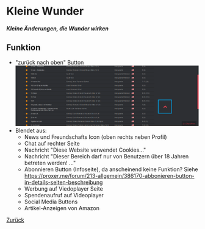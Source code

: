# Kleine Wunder
##### Kleine Änderungen, die Wunder wirken
## Funktion
+ "zurück nach oben" Button
![Bild](../screenshots/Back-to-Top.png)
+ Blendet aus:
  + News und Freundschafts Icon (oben rechts neben Profil)
  + Chat auf rechter Seite
  + Nachricht "Diese Website verwendet Cookies..."
  + Nachricht "Dieser Bereich darf nur von Benutzern über 18 Jahren betreten werden! ..."
  + Abonnieren Button (Infoseite), da anscheinend keine Funktion? Siehe https://proxer.me/forum/213-allgemein/386170-abbonieren-button-in-details-seiten-beschreibung
  + Werbung auf Viedoplayer Seite
  + Spendenaufruf auf Videoplayer
  + Social Media Buttons
  + Artikel-Anzeigen von Amazon
  
[Zurück](../)
